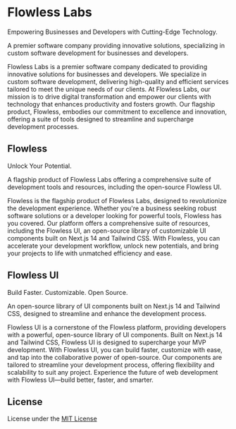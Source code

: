 # Flowless Labs

Empowering Businesses and Developers with Cutting-Edge Technology.

A premier software company providing innovative solutions, specializing in custom software development for businesses and developers.

Flowless Labs is a premier software company dedicated to providing innovative solutions for businesses and developers. We specialize in custom software development, delivering high-quality and efficient services tailored to meet the unique needs of our clients. At Flowless Labs, our mission is to drive digital transformation and empower our clients with technology that enhances productivity and fosters growth. Our flagship product, Flowless, embodies our commitment to excellence and innovation, offering a suite of tools designed to streamline and supercharge development processes.

## Flowless

Unlock Your Potential.

A flagship product of Flowless Labs offering a comprehensive suite of development tools and resources, including the open-source Flowless UI.

Flowless is the flagship product of Flowless Labs, designed to revolutionize the development experience. Whether you're a business seeking robust software solutions or a developer looking for powerful tools, Flowless has you covered. Our platform offers a comprehensive suite of resources, including the Flowless UI, an open-source library of customizable UI components built on Next.js 14 and Tailwind CSS. With Flowless, you can accelerate your development workflow, unlock new potentials, and bring your projects to life with unmatched efficiency and ease.

## Flowless UI

Build Faster. Customizable. Open Source.

An open-source library of UI components built on Next.js 14 and Tailwind CSS, designed to streamline and enhance the development process.

Flowless UI is a cornerstone of the Flowless platform, providing developers with a powerful, open-source library of UI components. Built on Next.js 14 and Tailwind CSS, Flowless UI is designed to supercharge your MVP development. With Flowless UI, you can build faster, customize with ease, and tap into the collaborative power of open-source. Our components are tailored to streamline your development process, offering flexibility and scalability to suit any project. Experience the future of web development with Flowless UI—build better, faster, and smarter.

## License

License under the [MIT License](https://github.com/eliecyammine/flowless/blob/main/LICENSE)
